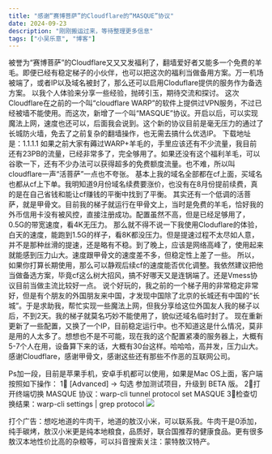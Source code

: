 ```yaml
---
title: "感谢“赛博菩萨”的Cloudflare的“MASQUE”协议"
date: 2024-09-23
description: "刚刚搬运过来，等待整理更多信息"
tags: ["小吴乐意", "博客"]
---
```


被誉为“赛博菩萨”的Cloudflare又又又发福利了，翻墙爱好者又能多一个免费的羊毛。即便已经有稳定梯子的小伙伴，也可以把这次的福利当做备用方案。万一机场被端了，或者IP以及域名被封了，那么还可以启用Cloduflare提供的服务作为备选方案。
以我个人体验来分享一些经验，抛砖引玉，期待交流和探讨。
这次Cloudflare在之前的一个叫“cloudflare WARP”的软件上提供过VPN服务，不过已经被墙不能使用。而这次，新增了一个叫“MASQUE”协议。开启以后，可以实现魔法上网，速度也还可以，后面我会说到。这个新的协议目前是毫无压力的通过了长城防火墙，免去了之前复杂的翻墙操作，也无需去搞什么优选IP。
下载地址是：1.1.1.1
如果之前大家有薅过WARP+羊毛的，手里应该还有不少流量，我目前还有23PB的流量，已经非常多了，完全够用了。如果还没有这个福利羊毛，可以谷歌一下，还有不少办法可以获得超多的免费额度流量。也不难，所以叫cloudflare一声“活菩萨”一点也不夸张。
基本上我的域名全部都在cf上面，买域名也都从cf上下单。我明知道9月份域名续费要涨价，也没有在8月份提前续费，真的是在自己省钱和能让cf赚钱的平衡中找到了平衡。
其实还有一个低调的活菩萨，就是甲骨文。目前我的梯子就运行在甲骨文上，当时是免费的羊毛，恰好我的外币信用卡没有被风控，直接注册成功。配置虽然不高，但是已经足够用了，0.5G的带宽速度，看4K无压力。
那么就不得不说一下我使用Cloduflare的体验，白天的速度，能跑到1.5G的样子，看8K都没压力。但是提速过程不太尽如人意，并不是那种丝滑的提速，还是略有不稳。到了晚上，应该是网络高峰了，使用起来就能感到压力山大。速度跟甲骨文的速度差不多，但稳定性上差了一些。
所以，如果你打算长期使用，那么可以静观后续cf的速度能否优化调整。我依然建议把他当做备选方案，毕竟cf这么树大招风，搞不好哪天又是连锅端了。还是Vmess协议目前当做主流比较好一点。
说个好玩的，我之前的一个梯子用的非常稳定非常好，但是有个朋友的外国朋友来中国，才发现中国除了北京的长城还有中国的“长城”。于是求助我，帮忙实现一些魔法上网，但我分享给这位外国友人我的梯子以后，不到2天。我的梯子就莫名巧妙不能使用了，貌似还域名临时封了。
现在重新更新了一些配置，又换了一个IP，目前稳定运行中。也不知道这是什么情况，莫非是用的人太多了。想想也不是不可能，现在我的这个配置紧凑的服务器上，大概有5-7个人在用，设备算下来的话，大概有30台这样。哈哈哈，高并发，压力山大。
感谢Cloudflare，感谢甲骨文，感谢这些还有那些不作恶的互联网公司。

Ps加一段，目前是苹果手机，安卓手机都可以使用，如果是Mac OS上面，客户端按照如下操作：
1⃣ [Advanced] -> 勾选 参加测试项目，升级到 BETA 版。
2⃣打开终端切换 MASQUE 协议：warp-cli tunnel protocol set MASQUE
3⃣检查切换结果：warp-cli settings | grep protocol
![](https://blog.xiaowuleyi.com/content/uploadfile/202409/877f1727096355.webp)

打个广告：想吃地道的牛肉干，地道的敖汉小米，可以联系我。牛肉干是0添加，纯手碳烤，敖汉小米更是纯本地粮食，品质好，联合国推荐的健康食品。更有很多敖汉本地性价比高的杂粮等，可以抖音搜索关注：蒙特敖汉特产。
